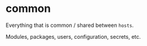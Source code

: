 # common

Everything that is common / shared between `hosts`.

Modules, packages, users, configuration, secrets, etc.
